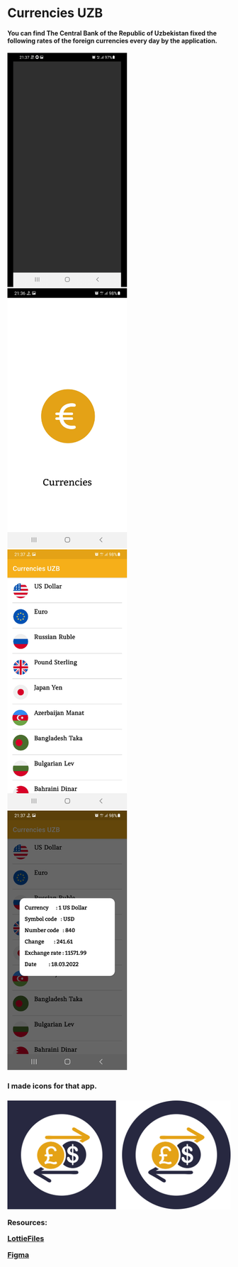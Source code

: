 # Currencies UZB

<h4>You can find The Сentral Bank of the Republic of Uzbekistan fixed the following rates of the foreign currencies every day by the application.<h4>

<img src="images/video.gif" width = "270" ><img src="images/img_1.jpg" width = "270" > 
<img src="images/img_2.jpg" width = "270" > <img src="images/img_3.jpg" width = "270" >
  

<h3>I made icons for that app.<h3>

<img src="images/icons.png">

  
Resources:
 
<a href = "https://lottiefiles.com/23102-currencies-use-any-background">LottieFiles</a>

<a href = "https://www.figma.com/file/ZNCE5t78CytN8lT9Ybbsm0/Untitled?node-id=0%3A1">Figma</a>

